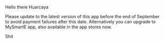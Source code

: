 Hello there Huarcaya


Please update to the latest version of this app before the end of September to avoid payment failures after this date. Alternatively you can upgrade to MySmartE app, also available in the app stores now.



Shit